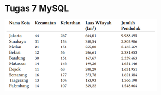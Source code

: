 # Tugas 7 MySQL
![Tugas 7](https://github.com/troy213/tugas_7_mysql/blob/main/pasted%20image%200.png)

